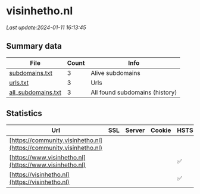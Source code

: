 # visinhetho.nl
*Last update:2024-01-11 16:13:45*
## Summary data
| File       | Count | Info |
|------------|-------|------|
|[subdomains.txt](/data/visinhetho/subdomains.txt)|3|Alive subdomains|
|[urls.txt](/data/visinhetho/urls.txt)|3|Urls|
|[all_subdomains.txt](/data/visinhetho/all_subdomains.txt)|3|All found subdomains (history)|
## Statistics
| Url | SSL | Server | Cookie | HSTS | CSP | XFO | XXP | RP | Tech |
|------------|-------|------|------|------|------|------|------|------|------|
|[https://community.visinhetho.nl](https://community.visinhetho.nl)| || | | | | |:white_check_mark: ||
|[https://www.visinhetho.nl](https://www.visinhetho.nl)| || |:white_check_mark: | |:warning: |:white_check_mark: |:white_check_mark: |:white_check_mark: ||
|[https://visinhetho.nl](https://visinhetho.nl)| || |:white_check_mark: | |:warning: |:white_check_mark: |:white_check_mark: |:white_check_mark: |Gravity Forms HSTS M...|